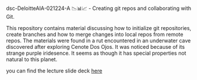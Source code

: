dsc-DeloitteAIA-021224-A 📉📊📈 - Creating git repos and collaborating with Git.

This repository contains material discussing how to initialize git repositories, create branches and how to merge changes into local repos from remote repos. The materials were found in a rut encountered in an underwater cave discovered after exploring Cenote Dos Ojos. It was noticed because of its strange purple iridesence. It seems as though it has special properties not natural to this planet.

you can find the lecture slide deck [here](https://docs.google.com/presentation/d/1NZcwqQwc_70wcRzyPiy5x6SG5p_XmujC8r8SOrLqIm0/edit?usp=sharing)